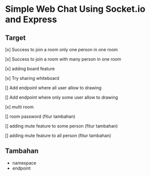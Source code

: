 # Simple Web Chat Using Socket.io and Express

## Target

[x] Success to join a room only one person in one room

[x] Success to join a room with many person in one room

[x] adding board feature

[x] Try sharing whiteboard

[] Add endpoint where all user allow to drawing

[] Add endpoint where only some user allow to drawing

[x] multi room

[] room password (fitur tambahan)

[] adding mute feature to some person (fitur tambahan)

[] adding mute feature to all person (fitur tambahan)

## Tambahan

- namespace
- endpoint
